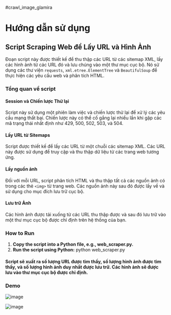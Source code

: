 #crawl_image_glamira
# Hướng dẫn sử dụng

## Script Scraping Web để Lấy URL và Hình Ảnh

Đoạn script này được thiết kế để thu thập các URL từ các sitemap XML, lấy các hình ảnh từ các URL đó và lưu chúng vào một thư mục cục bộ. Nó sử dụng các thư viện `requests`, `xml.etree.ElementTree` và `BeautifulSoup` để thực hiện các yêu cầu web và phân tích HTML.

### Tổng quan về script
#### Session và Chiến lược Thử lại

Script này sử dụng một phiên làm việc và chiến lược thử lại để xử lý các yêu cầu mạng thất bại. Chiến lược này có thể cố gắng lại nhiều lần khi gặp các mã trạng thái nhất định như 429, 500, 502, 503, và 504.

#### Lấy URL từ Sitemaps

Script được thiết kế để lấy các URL từ một chuỗi các sitemap XML. Các URL này được sử dụng để truy cập và thu thập dữ liệu từ các trang web tương ứng.

#### Lấy nguồn ảnh

Đối với mỗi URL, script phân tích HTML và thu thập tất cả các nguồn ảnh có trong các thẻ `<img>` từ trang web. Các nguồn ảnh này sau đó được lấy về và sử dụng cho mục đích lưu trữ cục bộ.

#### Lưu trữ Ảnh

Các hình ảnh được tải xuống từ các URL thu thập được và sau đó lưu trữ vào một thư mục cục bộ được chỉ định trên hệ thống của bạn.

### How to Run
1. **Copy the script into a Python file, e.g., web_scraper.py.**
2. **Run the script using Python:**
python web_scraper.py

#### Script sẽ xuất ra số lượng URL được tìm thấy, số lượng hình ảnh được tìm thấy, và số lượng hình ảnh duy nhất được lưu trữ. Các hình ảnh sẽ được lưu vào thư mục cục bộ được chỉ định.

### Demo
![image](https://github.com/Khatran05082003/crawl_image_glamira/assets/102920168/3dcc904c-09b2-4234-8635-4e569db7ad85)

![image](https://github.com/Khatran05082003/crawl_image_glamira/assets/102920168/490becd1-65b2-4955-8942-cb32a15b4dbb)


